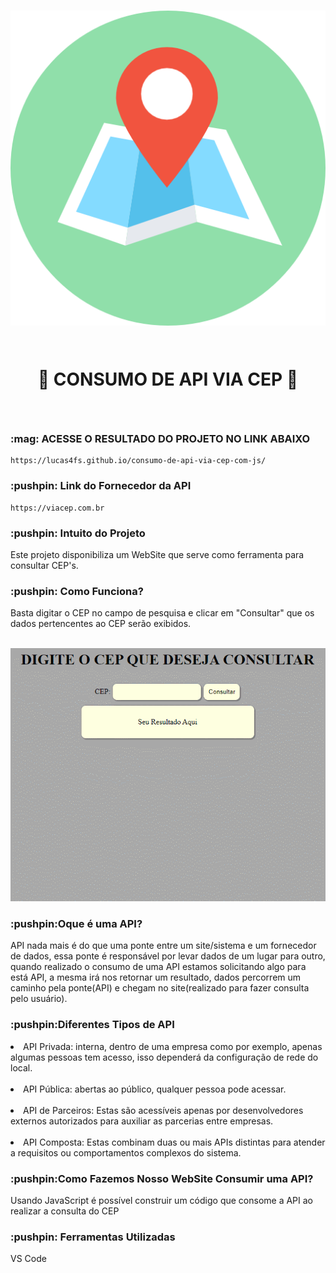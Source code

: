 <h1 align="center">
<img src="src/imagens/loc.png" >

<br>:round_pushpin: CONSUMO DE API VIA CEP :round_pushpin:
</h1>
<br>
<h3>
    :mag: ACESSE O RESULTADO DO PROJETO NO LINK ABAIXO
</h3>

```
https://lucas4fs.github.io/consumo-de-api-via-cep-com-js/
``` 

<h3>
    :pushpin: Link do Fornecedor da API
</h3>

```
https://viacep.com.br
``` 

<h3>
    :pushpin: Intuito do Projeto
</h3>

<p>
    Este projeto disponibiliza um WebSite que serve como ferramenta para consultar CEP's.
</p>

<h3>
    :pushpin: Como Funciona?
</h3>

<p>
    Basta digitar o CEP no campo de pesquisa e clicar em "Consultar" que os dados pertencentes ao CEP serão exibidos.

<br><img src="src\imagensreadme\consumindoapiviacep5.gif">
</p>

<h3>
    :pushpin:Oque é uma API?
</h3>

<p>
    API nada mais é do que uma ponte entre um site/sistema e um fornecedor de dados, essa ponte é responsável por levar dados de um lugar para outro, quando realizado o consumo de uma API estamos solicitando algo para está API, a mesma irá nos retornar um resultado, dados percorrem um caminho pela ponte(API) e chegam no site(realizado para fazer consulta pelo usuário).
</p>

<h3>
    :pushpin:Diferentes Tipos de API
</h3>

<li>
    API Privada: interna, dentro de uma empresa como por exemplo, apenas algumas pessoas tem acesso, isso dependerá da configuração de rede do local.
</li>
<br>
<li>
    API Pública: abertas ao público, qualquer pessoa pode acessar.
</li>
<br>
<li>
    API de Parceiros: Estas são acessíveis apenas por desenvolvedores externos autorizados para auxiliar as parcerias entre empresas.
</li>
<br>
<li>
    API Composta: Estas combinam duas ou mais APIs distintas para atender a requisitos ou comportamentos complexos do sistema. 
</li>

<h3>
    :pushpin:Como Fazemos Nosso WebSite Consumir uma API?
</h3>

<p>
    Usando JavaScript é possível construir um código que consome a API ao realizar a consulta do CEP
</p>

<h3>
    :pushpin: Ferramentas Utilizadas
</h3>

<p>
    VS Code
</p>
